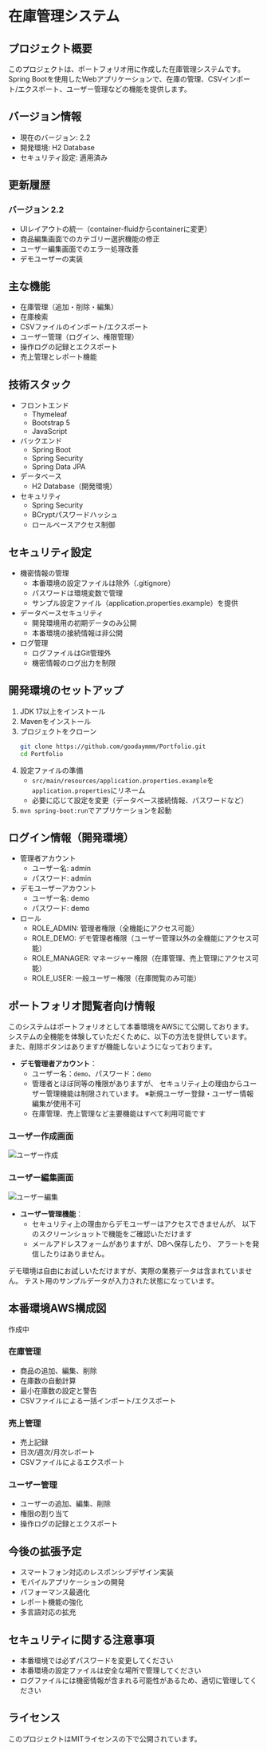 # 在庫管理システム

## プロジェクト概要
このプロジェクトは、ポートフォリオ用に作成した在庫管理システムです。
Spring Bootを使用したWebアプリケーションで、在庫の管理、CSVインポート/エクスポート、ユーザー管理などの機能を提供します。

## バージョン情報
- 現在のバージョン: 2.2
- 開発環境: H2 Database
- セキュリティ設定: 適用済み

## 更新履歴
### バージョン 2.2
- UIレイアウトの統一（container-fluidからcontainerに変更）
- 商品編集画面でのカテゴリー選択機能の修正
- ユーザー編集画面でのエラー処理改善
- デモユーザーの実装

## 主な機能
- 在庫管理（追加・削除・編集）
- 在庫検索
- CSVファイルのインポート/エクスポート
- ユーザー管理（ログイン、権限管理）
- 操作ログの記録とエクスポート
- 売上管理とレポート機能

## 技術スタック
- フロントエンド
  - Thymeleaf
  - Bootstrap 5
  - JavaScript
- バックエンド
  - Spring Boot
  - Spring Security
  - Spring Data JPA
- データベース
  - H2 Database（開発環境）
- セキュリティ
  - Spring Security
  - BCryptパスワードハッシュ
  - ロールベースアクセス制御

## セキュリティ設定
- 機密情報の管理
  - 本番環境の設定ファイルは除外（.gitignore）
  - パスワードは環境変数で管理
  - サンプル設定ファイル（application.properties.example）を提供
- データベースセキュリティ
  - 開発環境用の初期データのみ公開
  - 本番環境の接続情報は非公開
- ログ管理
  - ログファイルはGit管理外
  - 機密情報のログ出力を制限

## 開発環境のセットアップ
1. JDK 17以上をインストール
2. Mavenをインストール
3. プロジェクトをクローン
   ```bash
   git clone https://github.com/goodaymmm/Portfolio.git
   cd Portfolio
   ```
4. 設定ファイルの準備
   - `src/main/resources/application.properties.example`を`application.properties`にリネーム
   - 必要に応じて設定を変更（データベース接続情報、パスワードなど）
5. `mvn spring-boot:run`でアプリケーションを起動

## ログイン情報（開発環境）
- 管理者アカウント
  - ユーザー名: admin
  - パスワード: admin
- デモユーザーアカウント
  - ユーザー名: demo
  - パスワード: demo
- ロール
  - ROLE_ADMIN: 管理者権限（全機能にアクセス可能）
  - ROLE_DEMO: デモ管理者権限（ユーザー管理以外の全機能にアクセス可能）
  - ROLE_MANAGER: マネージャー権限（在庫管理、売上管理にアクセス可能）
  - ROLE_USER: 一般ユーザー権限（在庫閲覧のみ可能）

## ポートフォリオ閲覧者向け情報
このシステムはポートフォリオとして本番環境をAWSにて公開しております。
システムの全機能を体験していただくために、以下の方法を提供しています。
また、削除ボタンはありますが機能しないようになっております。

- **デモ管理者アカウント**：
  - ユーザー名：`demo`、パスワード：`demo`
  - 管理者とほぼ同等の権限がありますが、
  セキュリティ上の理由からユーザー管理機能は制限されています。
  ※新規ユーザー登録・ユーザー情報編集が使用不可
  - 在庫管理、売上管理など主要機能はすべて利用可能です

### ユーザー作成画面
![ユーザー作成](user_regist.png)

### ユーザー編集画面
![ユーザー編集](user_edit.png)

- **ユーザー管理機能**：
  - セキュリティ上の理由からデモユーザーはアクセスできませんが、
  以下のスクリーンショットで機能をご確認いただけます
  - メールアドレスフォームがありますが、DBへ保存したり、
  アラートを発信したりはありません。

デモ環境は自由にお試しいただけますが、実際の業務データは含まれていません。
テスト用のサンプルデータが入力された状態になっています。

## 本番環境AWS構成図
作成中

### 在庫管理
- 商品の追加、編集、削除
- 在庫数の自動計算
- 最小在庫数の設定と警告
- CSVファイルによる一括インポート/エクスポート

### 売上管理
- 売上記録
- 日次/週次/月次レポート
- CSVファイルによるエクスポート

### ユーザー管理
- ユーザーの追加、編集、削除
- 権限の割り当て
- 操作ログの記録とエクスポート

## 今後の拡張予定
- スマートフォン対応のレスポンシブデザイン実装
- モバイルアプリケーションの開発
- パフォーマンス最適化
- レポート機能の強化
- 多言語対応の拡充

## セキュリティに関する注意事項
- 本番環境では必ずパスワードを変更してください
- 本番環境の設定ファイルは安全な場所で管理してください
- ログファイルには機密情報が含まれる可能性があるため、適切に管理してください

## ライセンス
このプロジェクトはMITライセンスの下で公開されています。 